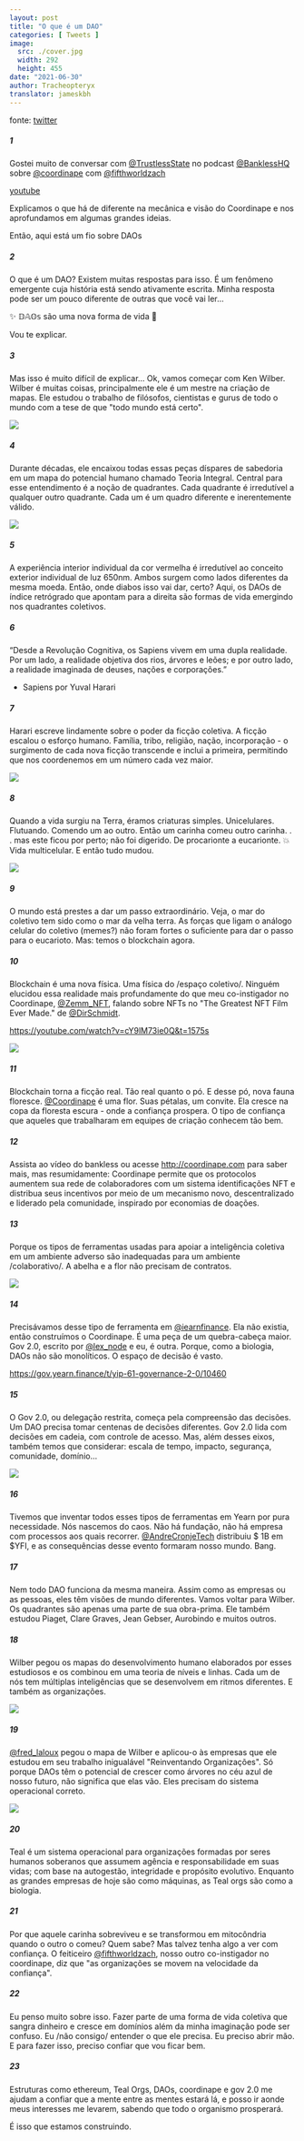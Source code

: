 ```yaml
---
layout: post
title: "O que é um DAO"
categories: [ Tweets ]
image:
  src: ./cover.jpg
  width: 292
  height: 455
date: "2021-06-30"
author: Tracheopteryx
translator: jameskbh
---
```


fonte: [twitter](https://twitter.com/tracheopteryx/status/1410243752434753547)

##### 1
Gostei muito de conversar com [@TrustlessState](https://twitter.com/TrustlessState) no podcast [@BanklessHQ](https://twitter.com/BanklessHQ) sobre [@coordinape](https://twitter.com/coordinape) com [@fifthworldzach](https://twitter.com/fifthworldzach)

[youtube](https://www.youtube.com/watch?v=JM0zF3AzFno)

Explicamos o que há de diferente na mecânica e visão do Coordinape e nos aprofundamos em algumas grandes ideias.

Então, aqui está um fio sobre DAOs

##### 2
O que é um DAO? Existem muitas respostas para isso. É um fenômeno emergente cuja história está sendo ativamente escrita. Minha resposta pode ser um pouco diferente de outras que você vai ler...

✨ 𝔻𝔸𝕆𝕤 são uma nova forma de vida 🧫

Vou te explicar.

##### 3
Mas isso é muito difícil de explicar... Ok, vamos começar com Ken Wilber. Wilber é muitas coisas, principalmente ele é um mestre na criação de mapas. Ele estudou o trabalho de filósofos, cientistas e gurus de todo o mundo com a tese de que "todo mundo está certo".

![](1.jpg?w=292&h=455)

##### 4
Durante décadas, ele encaixou todas essas peças díspares de sabedoria em um mapa do potencial humano chamado Teoria Integral. Central para esse entendimento é a noção de quadrantes. Cada quadrante é irredutível a qualquer outro quadrante. Cada um é um quadro diferente e inerentemente válido.

![](2.jpg?w=472&h=466)

##### 5
A experiência interior individual da cor vermelha é irredutível ao conceito exterior individual de luz 650nm. Ambos surgem como lados diferentes da mesma moeda. Então, onde diabos isso vai dar, certo? Aqui, os DAOs de índice retrógrado que apontam para a direita são formas de vida emergindo nos quadrantes coletivos.

##### 6
“Desde a Revolução Cognitiva, os Sapiens vivem em uma dupla realidade. Por um lado, a realidade objetiva dos rios, árvores e leões; e por outro lado, a realidade imaginada de deuses, nações e corporações.”
- Sapiens por Yuval Harari

##### 7
Harari escreve lindamente sobre o poder da ficção coletiva. A ficção escalou o esforço humano. Família, tribo, religião, nação, incorporação - o surgimento de cada nova ficção transcende e inclui a primeira, permitindo que nos coordenemos em um número cada vez maior.

![](3.jpg?w=511&h=680)

##### 8
Quando a vida surgiu na Terra, éramos criaturas simples. Unicelulares. Flutuando. Comendo um ao outro. Então um carinha comeu outro carinha. . . mas este ficou por perto; não foi digerido. De procarionte a eucarionte. 💥 Vida multicelular. E então tudo mudou.

![](4.jpg?w=680&h=379)

##### 9
O mundo está prestes a dar um passo extraordinário. Veja, o mar do coletivo tem sido como o mar da velha terra. As forças que ligam o análogo celular do coletivo (memes?) não foram fortes o suficiente para dar o passo para o eucarioto. Mas: temos o blockchain agora.

##### 10
Blockchain é uma nova física. Uma física do /espaço coletivo/. Ninguém elucidou essa realidade mais profundamente do que meu co-instigador no Coordinape, [@Zemm_NFT](https://twitter.com/Zemm_NFT), falando sobre NFTs no "The Greatest NFT Film Ever Made." de [@DirSchmidt](https://twitter.com/DirSchmidt).

https://youtube.com/watch?v=cY9lM73ie0Q&t=1575s

![](5.jpg?w=650&h=1621)

##### 11
Blockchain torna a ficção real. Tão real quanto o pó. E desse pó, nova fauna floresce. [@Coordinape](https://twitter.com/coordinape) é uma flor. Suas pétalas, um convite. Ela cresce na copa da floresta escura - onde a confiança prospera. O tipo de confiança que aqueles que trabalharam em equipes de criação conhecem tão bem.

##### 12

Assista ao vídeo do bankless ou acesse http://coordinape.com para saber mais, mas resumidamente: Coordinape permite que os protocolos aumentem sua rede de colaboradores com um sistema identificações NFT e distribua seus incentivos por meio de um mecanismo novo, descentralizado e liderado pela comunidade, inspirado por economias de doações.

##### 13
Porque os tipos de ferramentas usadas para apoiar a inteligência coletiva em um ambiente adverso são inadequadas para um ambiente /colaborativo/. A abelha e a flor não precisam de contratos.

![](6.jpg?w=680&h=523)

##### 14
Precisávamos desse tipo de ferramenta em [@iearnfinance](https://twitter.com/iearnfinance). Ela não existia, então construímos o Coordinape. É uma peça de um quebra-cabeça maior. Gov 2.0, escrito por [@lex_node](https://twitter.com/lex_node) e eu, é outra. Porque, como a biologia, DAOs não são monolíticos. O espaço de decisão é vasto.

https://gov.yearn.finance/t/yip-61-governance-2-0/10460

##### 15
O Gov 2.0, ou delegação restrita, começa pela compreensão das decisões. Um DAO precisa tomar centenas de decisões diferentes. Gov 2.0 lida com decisões em cadeia, com controle de acesso. Mas, além desses eixos, também temos que considerar: escala de tempo, impacto, segurança, comunidade, domínio...

![](7.png?w=1450&h=496)

##### 16
Tivemos que inventar todos esses tipos de ferramentas em Yearn por pura necessidade. Nós nascemos do caos. Não há fundação, não há empresa com processos aos quais recorrer. [@AndreCronjeTech](https://twitter.com/AndreCronjeTech) distribuiu $ 1B em $YFI, e as consequências desse evento formaram nosso mundo. Bang.

##### 17
Nem todo DAO funciona da mesma maneira. Assim como as empresas ou as pessoas, eles têm visões de mundo diferentes. Vamos voltar para Wilber. Os quadrantes são apenas uma parte de sua obra-prima. Ele também estudou Piaget, Clare Graves, Jean Gebser, Aurobindo e muitos outros.

##### 18
Wilber pegou os mapas do desenvolvimento humano elaborados por esses estudiosos e os combinou em uma teoria de níveis e linhas. Cada um de nós tem múltiplas inteligências que se desenvolvem em ritmos diferentes. E também as organizações.

![](8.jpg?w=680&h=451)

##### 19
[@fred_laloux](https://twitter.com/fred_laloux) pegou o mapa de Wilber e aplicou-o às empresas que ele estudou em seu trabalho inigualável "Reinventando Organizações". Só porque DAOs têm o potencial de crescer como árvores no céu azul de nosso futuro, não significa que elas vão. Eles precisam do sistema operacional correto.

![](9.png?w=360&h=162)

##### 20
Teal é um sistema operacional para organizações formadas por seres humanos soberanos que assumem agência e responsabilidade em suas vidas; com base na autogestão, integridade e propósito evolutivo. Enquanto as grandes empresas de hoje são como máquinas, as Teal orgs são como a biologia.

##### 21
Por que aquele carinha sobreviveu e se transformou em mitocôndria quando o outro o comeu? Quem sabe? Mas talvez tenha algo a ver com confiança. O feiticeiro [@fifthworldzach](https://twitter.com/fifthworldzach), nosso outro co-instigador no coordinape, diz que "as organizações se movem na velocidade da confiança".

##### 22
Eu penso muito sobre isso. Fazer parte de uma forma de vida coletiva que sangra dinheiro e cresce em domínios além da minha imaginação pode ser confuso. Eu /não consigo/ entender o que ele precisa. Eu preciso abrir mão. E para fazer isso, preciso confiar que vou ficar bem.

##### 23
Estruturas como ethereum, Teal Orgs, DAOs, coordinape e gov 2.0 me ajudam a confiar que a mente entre as mentes estará lá, e posso ir aonde meus interesses me levarem, sabendo que todo o organismo prosperará.

É isso que estamos construindo.
